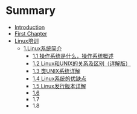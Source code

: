 # Summary

* [Introduction](README.md)
* [First Chapter](chapter1.md)
* [Linux培训](linuxpei-xun.md)
  * [1.Linux系统简介](linuxpei-xun/1linuxxi-tong-jian-jie.md)
    * [1.1 操作系统是什么，操作系统概述](linuxpei-xun/1linuxxi-tong-jian-jie/11.md)
    * [1.2 Linux和UNIX的关系及区别（详解版）](linuxpei-xun/1linuxxi-tong-jian-jie/12.md)
    * [1.3 类UNIX系统详解](linuxpei-xun/1linuxxi-tong-jian-jie/13.md)
    * [1.4 Linux系统的优缺点](linuxpei-xun/1linuxxi-tong-jian-jie/14.md)
    * [1.5 Linux发行版本详解](linuxpei-xun/1linuxxi-tong-jian-jie/15-linuxfa-xing-ban-ben-xiang-jie.md)
    * [1.6](linuxpei-xun/1linuxxi-tong-jian-jie/16.md)
    * 1.7
    * 1.8

